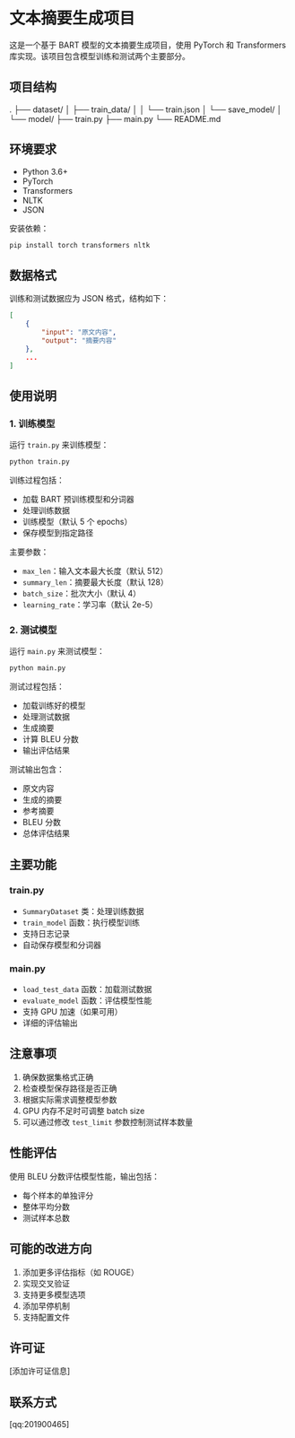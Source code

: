 # 文本摘要生成项目

这是一个基于 BART 模型的文本摘要生成项目，使用 PyTorch 和 Transformers 库实现。该项目包含模型训练和测试两个主要部分。

## 项目结构

.
├── dataset/
│ ├── train_data/
│ │ └── train.json
│ └── save_model/
│ └── model/
├── train.py
├── main.py
└── README.md


## 环境要求

- Python 3.6+
- PyTorch
- Transformers
- NLTK
- JSON

安装依赖：
```bash
pip install torch transformers nltk
```

## 数据格式

训练和测试数据应为 JSON 格式，结构如下：
```json
[
    {
        "input": "原文内容",
        "output": "摘要内容"
    },
    ...
]
```

## 使用说明

### 1. 训练模型

运行 `train.py` 来训练模型：

```bash
python train.py
```

训练过程包括：
- 加载 BART 预训练模型和分词器
- 处理训练数据
- 训练模型（默认 5 个 epochs）
- 保存模型到指定路径

主要参数：
- `max_len`：输入文本最大长度（默认 512）
- `summary_len`：摘要最大长度（默认 128）
- `batch_size`：批次大小（默认 4）
- `learning_rate`：学习率（默认 2e-5）

### 2. 测试模型

运行 `main.py` 来测试模型：

```bash
python main.py
```

测试过程包括：
- 加载训练好的模型
- 处理测试数据
- 生成摘要
- 计算 BLEU 分数
- 输出评估结果

测试输出包含：
- 原文内容
- 生成的摘要
- 参考摘要
- BLEU 分数
- 总体评估结果

## 主要功能

### train.py
- `SummaryDataset` 类：处理训练数据
- `train_model` 函数：执行模型训练
- 支持日志记录
- 自动保存模型和分词器

### main.py
- `load_test_data` 函数：加载测试数据
- `evaluate_model` 函数：评估模型性能
- 支持 GPU 加速（如果可用）
- 详细的评估输出

## 注意事项

1. 确保数据集格式正确
2. 检查模型保存路径是否正确
3. 根据实际需求调整模型参数
4. GPU 内存不足时可调整 batch size
5. 可以通过修改 `test_limit` 参数控制测试样本数量

## 性能评估

使用 BLEU 分数评估模型性能，输出包括：
- 每个样本的单独评分
- 整体平均分数
- 测试样本总数

## 可能的改进方向

1. 添加更多评估指标（如 ROUGE）
2. 实现交叉验证
3. 支持更多模型选项
4. 添加早停机制
5. 支持配置文件

## 许可证

[添加许可证信息]

## 联系方式

[qq:201900465]